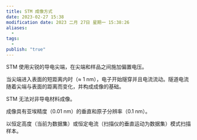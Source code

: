 ```yaml
---
title: STM 成像方式
date: 2023-02-27 15:38
modification date: 2023 二月 27日 星期一 15:38:26
aliases:
  - 
tags:
  - 
publish: "true"
---
```


STM 使用尖锐的导电尖端，在尖端和样品之间施加偏置电压。 

当尖端进入表面的短距离内时（≈ 1 nm），电子开始隧穿并且电流流动。隧道电流随着尖端与表面的距离而变化，并构成成像的基础。

STM 无法对非导电材料成像。 

成像具有亚埃精度（0.01 nm）的垂直和原子分辨率（0.1 nm）。 

以恒定高度（当前为数据集）或恒定电流（扫描仪的垂直运动为数据集）模式扫描样本。